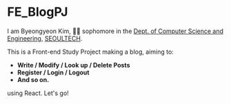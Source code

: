 # FE_BlogPJ
I am Byeongyeon Kim, :man_student: sophomore in the [Dept. of Computer Science and Engineering](https://computer.seoultech.ac.kr/), [SEOULTECH](https://www.seoultech.ac.kr/).

This is a Front-end Study Project making a blog, aiming to:

* **Write / Modify / Look up / Delete Posts**
* **Register / Login / Logout**
* **And so on.**

using React. Let's go!
